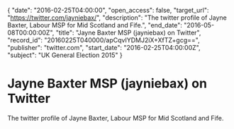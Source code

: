 {
  "date": "2016-02-25T04:00:00", 
  "open_access": false, 
  "target_url": "https://twitter.com/jayniebax/", 
  "description": "The twitter profile of Jayne Baxter, Labour MSP for Mid Scotland and Fife.", 
  "end_date": "2016-05-08T00:00:00Z", 
  "title": "Jayne Baxter MSP (jayniebax) on Twitter", 
  "record_id": "20160225T040000/apCqvIYDMJ2iX+XfTZ+gcg==", 
  "publisher": "twitter.com", 
  "start_date": "2016-02-25T04:00:00Z", 
  "subject": "UK General Election 2015"
}

# Jayne Baxter MSP (jayniebax) on Twitter

The twitter profile of Jayne Baxter, Labour MSP for Mid Scotland and Fife.